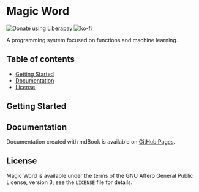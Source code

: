 # Magic Word
<a href="https://liberapay.com/xkapastel/donate"><img alt="Donate using Liberapay" src="https://liberapay.com/assets/widgets/donate.svg"></a> [![ko-fi](https://www.ko-fi.com/img/donate_sm.png)](https://ko-fi.com/T6T5QRUW)

A programming system focused on functions and machine learning.

## Table of contents
- [Getting Started](#getting-started)
- [Documentation](#documentation)
- [License](#license)

## Getting Started

## Documentation
Documentation created with mdBook is available on [GitHub
Pages](https://xkapastel.github.io/magic-word).

## License
Magic Word is available under the terms of the GNU Affero General
Public License, version 3; see the `LICENSE` file for details.
